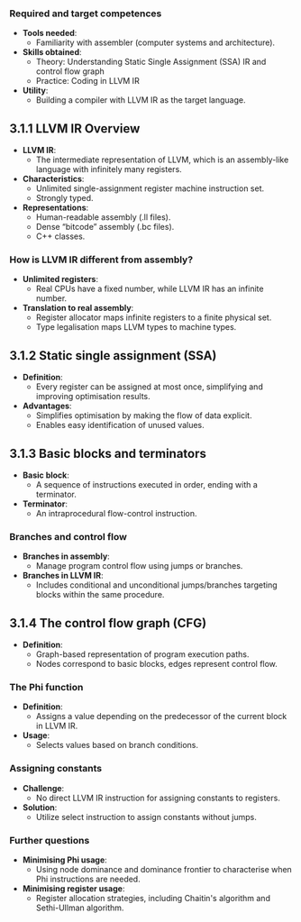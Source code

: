 ### Required and target competences
- **Tools needed**:
  - Familiarity with assembler (computer systems and architecture).
- **Skills obtained**:
  - Theory: Understanding Static Single Assignment (SSA) IR and control flow graph
  - Practice: Coding in LLVM IR
- **Utility**:
  - Building a compiler with LLVM IR as the target language.
## 3.1.1 LLVM IR Overview
- **LLVM IR**: 
  - The intermediate representation of LLVM, which is an assembly-like language with infinitely many registers.
- **Characteristics**:
  - Unlimited single-assignment register machine instruction set.
  - Strongly typed.
- **Representations**:
  - Human-readable assembly (.ll files).
  - Dense “bitcode” assembly (.bc files).
  - C++ classes.
### How is LLVM IR different from assembly?
- **Unlimited registers**:
  - Real CPUs have a fixed number, while LLVM IR has an infinite number.
- **Translation to real assembly**:
  - Register allocator maps infinite registers to a finite physical set.
  - Type legalisation maps LLVM types to machine types.
## 3.1.2 Static single assignment (SSA)
- **Definition**:
  - Every register can be assigned at most once, simplifying and improving optimisation results.
- **Advantages**:
  - Simplifies optimisation by making the flow of data explicit.
  - Enables easy identification of unused values.
## 3.1.3 Basic blocks and terminators
- **Basic block**: 
  - A sequence of instructions executed in order, ending with a terminator.
- **Terminator**: 
  - An intraprocedural flow-control instruction.  
### Branches and control flow
- **Branches in assembly**:
  - Manage program control flow using jumps or branches.
- **Branches in LLVM IR**:
  - Includes conditional and unconditional jumps/branches targeting blocks within the same procedure.
## 3.1.4 The control flow graph (CFG)
- **Definition**:
  - Graph-based representation of program execution paths.
  - Nodes correspond to basic blocks, edges represent control flow.
### The Phi function
- **Definition**:
  - Assigns a value depending on the predecessor of the current block in LLVM IR.
- **Usage**:
  - Selects values based on branch conditions.
### Assigning constants
- **Challenge**:
  - No direct LLVM IR instruction for assigning constants to registers.
- **Solution**:
  - Utilize select instruction to assign constants without jumps.
### Further questions
- **Minimising Phi usage**:
  - Using node dominance and dominance frontier to characterise when Phi instructions are needed.
- **Minimising register usage**:
  - Register allocation strategies, including Chaitin's algorithm and Sethi-Ullman algorithm.
